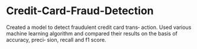 # Credit-Card-Fraud-Detection
Created a model to detect fraudulent credit card trans‐ action. Used various machine learning algorithm and compared their results on the basis of accuracy, preci‐ sion, recall and f1 score.
